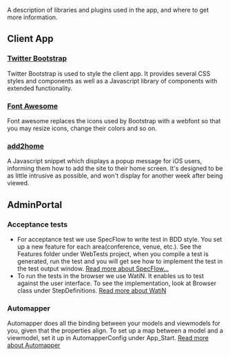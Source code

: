 A description of libraries and plugins used in the app, and where to get more information.

## Client App
### [Twitter Bootstrap](http://twitter.github.com/bootstrap/)
Twitter Bootstrap is used to style the client app. It provides several CSS styles and components as well as a Javascript library of components with extended functionality.

### [Font Awesome](http://fortawesome.github.com/Font-Awesome/)
Font awesome replaces the icons used by Bootstrap with a webfont so that you may resize icons, change their colors and so on.

### [add2home](http://cubiq.org/add-to-home-screen)
A Javascript snippet which displays a popup message for iOS users, informing them how to add the site to their home screen. It's designed to be as little intrusive as possible, and won't display for another week after being viewed.

## AdminPortal
### Acceptance tests
* For acceptance test we use SpecFlow to write test in BDD style. You set up a new feature for each area(conference, venue, etc.). See the Features folder under WebTests project, when you compile a test is generated, run the test and you will get see how to implement the test in the test output window. [Read more about SpecFlow...](http://www.specflow.org/specflownew/)
* To run the tests in the browser we use WatiN. It enables us to test against the user interface. To see the implementation, look at Browser class under StepDefinitions. [Read more about WatiN](http://watin.org/)

### Automapper
Automapper does all the binding between your models and viewmodels for you, given that the properties align. To set up a map between a model and a viewmodel, set it up in AutomapperConfig under App_Start. [Read more about Automapper](http://automapper.org/)